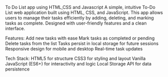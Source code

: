 To Do List app using HTML,CSS and Javascript
A simple, intuitive To-Do List web application built using HTML, CSS, and JavaScript. This app allows users to manage their tasks efficiently by adding, deleting, and marking tasks as complete. Designed with user-friendly features and a clean interface.



Features:
Add new tasks with ease
Mark tasks as completed or pending
Delete tasks from the list
Tasks persist in local storage for future sessions
Responsive design for mobile and desktop
Real-time task updates


Tech Stack:
HTML5 for structure
CSS3 for styling and layout
Vanilla JavaScript (ES6+) for interactivity and logic
Local Storage API for data persistence
